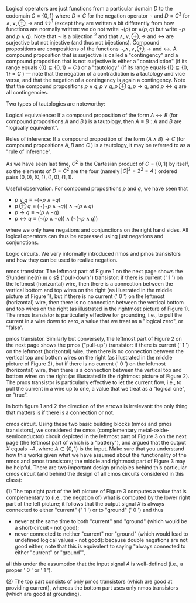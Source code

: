 Logical operators are just functions from a particular domain $D$ to the codomain $C=\{0,1\}$ where $D=C$ for the negation operator $\neg$ and $D=C^{2}$ for $\wedge, \vee, \oplus, \rightarrow$ and $\leftrightarrow^{1}$ (except they are written a bit differently from how functions are normally written: we do not write $\neg(p)$ or $\wedge(p, q)$ but write $\neg p$ and $p \wedge q)$. Note that $\neg$ is a bijection ${ }^{2}$ and that $\wedge, \vee, \oplus, \rightarrow$ and $\leftrightarrow$ are surjective but not injective (and thus not bijections). Compound propositions are compositions of the functions $\neg, \wedge, \vee, \oplus, \rightarrow$ and $\leftrightarrow$. A compound proposition that is surjective is called a "contingency" and a compound proposition that is not surjective is either a "contradiction" (if its range equals $\{0\} \subsetneq\{0,1\}=C$ ) or a "tautology" (if its range equals $\{1\} \subsetneq\{0,1\}=C$ ) — note that the negation of a contradiction is a tautology and vice versa, and that the negation of a contingency is again a contingency. Note that the compound propositions $p \wedge q, p \vee q, p \oplus q, p \rightarrow q$, and $p \leftrightarrow q$ are all contingencies.

Two types of tautologies are noteworthy:

Logical equivalence: If a compound proposition of the form $A \leftrightarrow B$ (for compound propositions $A$ and $B$ ) is a tautology, then $A \equiv B: A$ and $B$ are "logically equivalent".

Rules of inference: If a compound proposition of the form $(A \wedge B) \rightarrow C$ (for compound propositions $A, B$ and $C$ ) is a tautology, it may be referred to as a "rule of inference".

As we have seen last time, $C^{2}$ is the Cartesian product of $C=\{0,1\}$ by itself, so the elements of $D=C^{2}$ are the four (namely $|C|^{2}=2^{2}=4$ ) ordered pairs $(0,0),(0,1),(1,0),(1,1)$.

Useful observation. For compound propositions $p$ and $q$, we have seen that

- $p \vee q \equiv \neg(\neg p \wedge \neg q)$
- $p \oplus q \equiv(\neg(\neg p \wedge \neg q)) \wedge \neg(p \wedge q)$
- $p \rightarrow q \equiv \neg(p \wedge \neg q)$
- $p \leftrightarrow q \equiv(\neg(p \wedge \neg q)) \wedge(\neg(\neg p \wedge q))$

where we only have negations and conjunctions on the right hand sides. All logical operators can thus be expressed using just negations and conjunctions.

Logic circuits. We very informally introduced nmos and pmos transistors and how they can be used to realize negation.

nmos transistor. The leftmost part of Figure 1 on the next page shows the $\underline{n} m o s$ ("pull-down") transistor: if there is current (' 1 ') on the leftmost (horizontal) wire, then there is a connection between the vertical bottom and top wires on the right (as illustrated in the middle picture of Figure 1), but if there is no current (' 0 ') on the leftmost (horizontal) wire, then there is no connection between the vertical bottom and top wires on the right (as illustrated in the rightmost picture of Figure 1). The nmos transistor is particularly effective for grounding, i.e., to pull the current in a wire down to zero, a value that we treat as a "logical zero", or "false".

pmos transistor. Similarly but conversely, the leftmost part of Figure 2 on the next page shows the pmos ("pull-up") transistor: if there is current (' 1 ') on the leftmost (horizontal) wire, then there is no connection between the vertical top and bottom wires on the right (as illustrated in the middle picture of Figure 2), but if there is no current (' 0 ') on the leftmost (horizontal) wire, then there is a connection between the vertical top and bottom wires on the right (as illustrated in the rightmost picture of Figure 2). The pmos transistor is particularly effective to let the current flow, i.e., to pull the current in a wire up to one, a value that we treat as a "logical one", or "true".

In both figure 1 and 2 the direction of the arrows is irrelevant: the only thing that matters is if there is a connection or not.

cmos circuit. Using these two basic building blocks (nmos and pmos transistors), we considered the cmos (complementary metal-oxide-semiconductor) circuit depicted in the leftmost part of Figure 3 on the next page (the leftmost part of which is a "battery"), and argued that the output $X$ equals $\neg A$, where $A \in\{0,1\}$ is the input. Make sure that you understand how this works given what we have assumed about the functionality of the nmos and pmos transistors; the middle and rightmost part of Figure 3 may be helpful. There are two important design principles behind this particular cmos circuit (and behind the design of all cmos circuits considered in this class):

(1) The top right part of the left picture of Figure 3 computes a value that is complementary to (i.e., the negation of) what is computed by the lower right part of the left picture; it follows that the output signal $X$ is always connected to either "current" (" 1 ') or to "ground" (' 0 ') and thus

- never at the same time to both "current" and "ground" (which would be a short-circuit - not good);
- never connected to neither "current" nor "ground" (which would lead to undefined logical values - not good): because double negations are not good either, note that this is equivalent to saying "always connected to either "current" or "ground"",

all this under the assumption that the input signal $A$ is well-defined (i.e., a proper ' 0 ' or ' 1 ').

(2) The top part consists of only pmos transistors (which are good at providing current), whereas the bottom part uses only nmos transistors (which are good at grounding).

